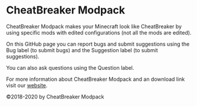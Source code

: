 # CheatBreaker Modpack

CheatBreaker Modpack makes your Minecraft look like CheatBreaker by using specific mods with edited configurations (not all the mods are edited).

On this GitHub page you can report bugs and submit suggestions using the Bug label (to submit bugs) and the Suggestion label (to submit suggestions).

You can also ask questions using the Question label.

For more information about CheatBreaker Modpack and an download link visit our [website](https://cheatbreakermodpack.tk).


©2018-2020 by CheatBreaker Modpack
